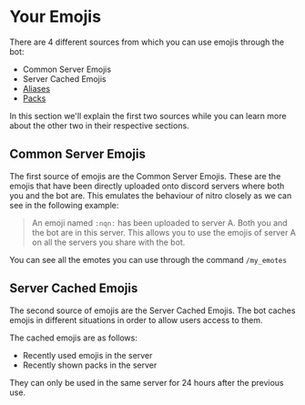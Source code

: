 # Your Emojis

There are 4 different sources from which you can use emojis through the bot:

- Common Server Emojis
- Server Cached Emojis
- [Aliases](aliases.md)
- [Packs](packs.md)

In this section we'll explain the first two sources while you can learn more about the other two in their respective sections.

## Common Server Emojis

The first source of emojis are the Common Server Emojis.
These are the emojis that have been directly uploaded onto discord servers where both you and the bot are.
This emulates the behaviour of nitro closely as we can see in the following example:

> An emoji named `:nqn:` has been uploaded to server A.
Both you and the bot are in this server.
This allows you to use the emojis of server A on all the servers you share with the bot.

You can see all the emotes you can use through the command `/my_emotes`

## Server Cached Emojis

The second source of emojis are the Server Cached Emojis. 
The bot caches emojis in different situations in order to allow users access to them. 

The cached emojis are as follows:

- Recently used emojis in the server
- Recently shown packs in the server

They can only be used in the same server for 24 hours after the previous use.